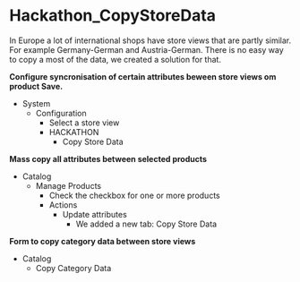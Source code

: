 # Hackathon_CopyStoreData

In Europe a lot of international shops have store views that are partly similar.
For example Germany-German and Austria-German.
There is no easy way to copy a most of the data, we created a solution for that.

**Configure syncronisation of certain attributes beween store views om product Save.**

* System
  * Configuration
    * Select a store view
    * HACKATHON
      * Copy Store Data

**Mass copy all attributes between selected products**

* Catalog
  * Manage Products
    * Check the checkbox for one or more products
    * Actions
      * Update attributes
        * We added a new tab: Copy Store Data 
  
**Form to copy category data between store views**

* Catalog
  * Copy Category Data
